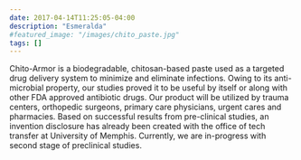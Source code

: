 ```yaml
---
date: 2017-04-14T11:25:05-04:00
description: "Esmeralda"
#featured_image: "/images/chito_paste.jpg"
tags: []
---
```

Chito-Armor is a biodegradable, chitosan-based paste used as a targeted drug delivery system to minimize
and eliminate infections. Owing to its anti-microbial property, our studies proved it to be useful by itself or
along with other FDA approved antibiotic drugs. Our product will be utilized by trauma centers, orthopedic
surgeons, primary care physicians, urgent cares and pharmacies. Based on successful results from
pre-clinical studies, an invention disclosure has already been created with the office of tech transfer
at University of Memphis. Currently, we are in-progress with second stage of preclinical studies.